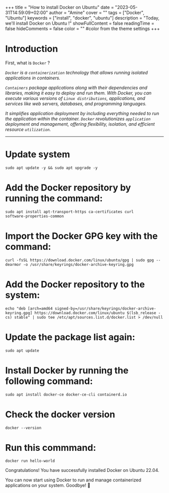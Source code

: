 +++
title = "How to install Docker on Ubuntu"
date = "2023-05-31T14:59:09+02:00"
author = "Amine"
cover = ""
tags = ["Docker", "Ubuntu"]
keywords = ["install", "docker", "ubuntu"]
description = "Today, we'll install Docker on Ubuntu !"
showFullContent = false
readingTime = false
hideComments = false
color = "" #color from the theme settings
+++

# Introduction 

First, what is `Docker` ?

*`Docker` is a `containerization` technology that allows running isolated applications in containers.*

*`Containers` package applications along with their dependencies and libraries, making it easy to deploy and run them. With Docker, you can execute various versions of `Linux distributions`, applications, and services like web servers, databases, and programming languages.*

*It simplifies application deployment by including everything needed to run the application within the container. `Docker` revolutionizes `application` deployment and management, offering flexibility, isolation, and efficient resource `utilization`.*

***

# Update system

```mermaid
sudo apt update -y && sudo apt upgrade -y
```

# Add the Docker repository by running the command:
```mermaid
sudo apt install apt-transport-https ca-certificates curl            software-properties-common
```

# Import the Docker GPG key with the command:
```mermaid
curl -fsSL https://download.docker.com/linux/ubuntu/gpg | sudo gpg --dearmor -o /usr/share/keyrings/docker-archive-keyring.gpg
```
# Add the Docker repository to the system:
```mermaid
echo "deb [arch=amd64 signed-by=/usr/share/keyrings/docker-archive-keyring.gpg] https://download.docker.com/linux/ubuntu $(lsb_release -cs) stable" | sudo tee /etc/apt/sources.list.d/docker.list > /dev/null
```

# Update the package list again:
```mermaid
sudo apt update
```
# Install Docker by running the following command:
```mermaid
sudo apt install docker-ce docker-ce-cli containerd.io
```
# Check the docker version
```mermaid
docker --version
```

# Run this commmand: 
```mermaid
docker run hello-world
``` 
Congratulations! You have successfully installed Docker on Ubuntu 22.04. 

You can now start using Docker to run and manage containerized applications on your system. Goodbye! 👋
